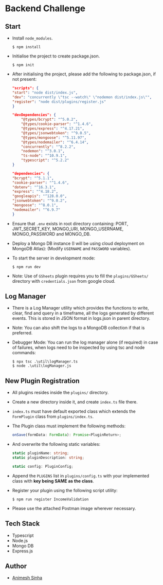# Backend Challenge

## Start

-   Install `node_modules`.

    ```console
    $ npm install
    ```

-   Initialise the project to create package.json.
    ```console
    $ npm init
    ```
-   After initialising the project, please add the following to package.json, if not present:

    ```json
    "scripts": {
    "start": "node dist/index.js",
    "dev": "concurrently \"tsc --watch\" \"nodemon dist/index.js\"",
    "register": "node dist/plugins/register.js"
    }
    ```

    ```json
    "devDependencies": {
        "@types/bcrypt": "^5.0.2",
        "@types/cookie-parser": "^1.4.6",
        "@types/express": "^4.17.21",
        "@types/jsonwebtoken": "^9.0.5",
        "@types/mongoose": "^5.11.97",
        "@types/nodemailer": "^6.4.14",
        "concurrently": "^8.2.2",
        "nodemon": "^3.0.1",
        "ts-node": "^10.9.1",
        "typescript": "^5.2.2"
    }
    ```

    ```json
    "dependencies": {
    "bcrypt": "^5.1.1",
    "cookie-parser": "^1.4.6",
    "dotenv": "^16.3.1",
    "express": "^4.18.2",
    "googleapis": "^128.0.0",
    "jsonwebtoken": "^9.0.2",
    "mongoose": "^8.0.1",
    "nodemailer": "^6.9.7"
    }
    ```

-   Ensure that `.env` exists in root directory containing: PORT, JWT_SECRET_KEY, MONGO_URI, MONGO_USERNAME, MONGO_PASSWORD and MONGO_DB.

-   Deploy a Mongo DB instance (I will be using cloud deployment on MongoDB Atlas): (Modify `USERNAME` and `PASSWORD` variables).

-   To start the server in development mode:

    ```console
    $ npm run dev
    ```

-   Note: Use of `GSheets` plugin requires you to fill the `plugins/GSheets/` directory with `credentials.json` from google cloud.

## Log Manager

-   There is a Log Manager utility which provides the functions to write, clear, find and query in a timeframe, all the logs generated by different events. This is stored in JSON format in logs.json in parent directory.

-   Note: You can also shift the logs to a MongoDB collection if that is preferred.

-   Debugger Mode: You can run the log manager alone (if required) in case of failures, when logs need to be inspected by using tsc and node commands:
    ```console
    $ npx tsc .\util\logManager.ts
    $ node .\util\logManager.js
    ```

## New Plugin Registration

-   All plugins resides inside the `plugins/` directory.

-   Create a new directory inside it, and create `index.ts` file there.

-   `index.ts` must have default exported class which extends the `FormPlugin` class from `plugins/index.ts`.

-   The Plugin class must implement the following methods:
    ```ts
    onSave(formData: FormData): Promise<PluginReturn>;
    ```
-   And overwrite the following static variables:

    ```ts
    static pluginName: string;
    static pluginDescription: string;

    static config: PluginConfig;
    ```

-   Append the `PLUGINS` list in `plugins/config.ts` with your implemented class with <strong>key being SAME as the class</strong>.

-   Register your plugin using the following script utility:
    ```console
    $ npm run register IncomeValidation
    ```
-   Please use the attached Postman image wherever necessary.

## Tech Stack

-   Typescript
-   Node.js
-   Mongo DB
-   Express.js

## Author

-   [Animesh Sinha](mailto:animeshksinha27@gmail.com)
